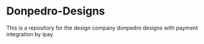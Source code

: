 # Donpedro-Designs
This is a repository for the design company donpedro designs with payment integration by ipay
